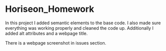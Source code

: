 # Horiseon_Homework

In this project I added semantic elements to the base code. I also made sure everything was working properly and cleaned the code up. Additionally I added alt attributes and a webpage title.

There is a webpage screenshot in issues section.




